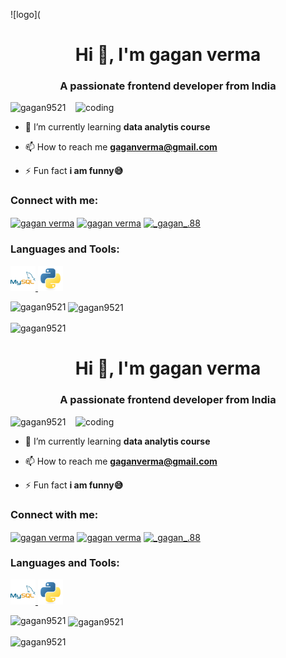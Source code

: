 ![logo](<h1 align="center">Hi 👋, I'm gagan verma</h1>
<h3 align="center">A passionate frontend developer from India</h3>
<img align="right" alt="coding" width="400" src="https://encrypted-tbn0.gstatic.com/images?q=tbn:ANd9GcSRXCNPbRCeMO1xoSfGhZNiu5TSKMNpYk1ldajDhcc7LYHECR2i4pVpEGDHoKoLTOHn5fg&usqp=CAU
<p align="left"> <img src="https://komarev.com/ghpvc/?username=gagan9521&label=Profile%20views&color=0e75b6&style=flat" alt="gagan9521" /> </p>

- 🌱 I’m currently learning **data analytis course**

- 📫 How to reach me **gaganverma@gmail.com**

- ⚡ Fun fact **i am funny😅**

<h3 align="left">Connect with me:</h3>
<p align="left">
<a href="https://linkedin.com/in/gagan verma" target="blank"><img align="center" src="https://raw.githubusercontent.com/rahuldkjain/github-profile-readme-generator/master/src/images/icons/Social/linked-in-alt.svg" alt="gagan verma" height="30" width="40" /></a>
<a href="https://fb.com/gagan verma" target="blank"><img align="center" src="https://raw.githubusercontent.com/rahuldkjain/github-profile-readme-generator/master/src/images/icons/Social/facebook.svg" alt="gagan verma" height="30" width="40" /></a>
<a href="https://instagram.com/_gagan_.88" target="blank"><img align="center" src="https://raw.githubusercontent.com/rahuldkjain/github-profile-readme-generator/master/src/images/icons/Social/instagram.svg" alt="_gagan_.88" height="30" width="40" /></a>
</p>

<h3 align="left">Languages and Tools:</h3>
<p align="left"> <a href="https://www.mysql.com/" target="_blank" rel="noreferrer"> <img src="https://raw.githubusercontent.com/devicons/devicon/master/icons/mysql/mysql-original-wordmark.svg" alt="mysql" width="40" height="40"/> </a> <a href="https://www.python.org" target="_blank" rel="noreferrer"> <img src="https://raw.githubusercontent.com/devicons/devicon/master/icons/python/python-original.svg" alt="python" width="40" height="40"/> </a> </p>

<p><img align="left" src="https://github-readme-stats.vercel.app/api/top-langs?username=gagan9521&show_icons=true&locale=en&layout=compact" alt="gagan9521" /></p>

<p>&nbsp;<img align="center" src="https://github-readme-stats.vercel.app/api?username=gagan9521&show_icons=true&locale=en" alt="gagan9521" /></p>

<p><img align="center" src="https://github-readme-streak-stats.herokuapp.com/?user=gagan9521&" alt="gagan9521" /></p>

<h1 align="center">Hi 👋, I'm gagan verma</h1>
<h3 align="center">A passionate frontend developer from India</h3>
<img align="right" alt="coding" width="400" src="https://encrypted-tbn0.gstatic.com/images?q=tbn:ANd9GcSRXCNPbRCeMO1xoSfGhZNiu5TSKMNpYk1ldajDhcc7LYHECR2i4pVpEGDHoKoLTOHn5fg&usqp=CAU
<p align="left"> <img src="https://komarev.com/ghpvc/?username=gagan9521&label=Profile%20views&color=0e75b6&style=flat" alt="gagan9521" /> </p>

- 🌱 I’m currently learning **data analytis course**

- 📫 How to reach me **gaganverma@gmail.com**

- ⚡ Fun fact **i am funny😅**

<h3 align="left">Connect with me:</h3>
<p align="left">
<a href="https://linkedin.com/in/gagan verma" target="blank"><img align="center" src="https://raw.githubusercontent.com/rahuldkjain/github-profile-readme-generator/master/src/images/icons/Social/linked-in-alt.svg" alt="gagan verma" height="30" width="40" /></a>
<a href="https://fb.com/gagan verma" target="blank"><img align="center" src="https://raw.githubusercontent.com/rahuldkjain/github-profile-readme-generator/master/src/images/icons/Social/facebook.svg" alt="gagan verma" height="30" width="40" /></a>
<a href="https://instagram.com/_gagan_.88" target="blank"><img align="center" src="https://raw.githubusercontent.com/rahuldkjain/github-profile-readme-generator/master/src/images/icons/Social/instagram.svg" alt="_gagan_.88" height="30" width="40" /></a>
</p>

<h3 align="left">Languages and Tools:</h3>
<p align="left"> <a href="https://www.mysql.com/" target="_blank" rel="noreferrer"> <img src="https://raw.githubusercontent.com/devicons/devicon/master/icons/mysql/mysql-original-wordmark.svg" alt="mysql" width="40" height="40"/> </a> <a href="https://www.python.org" target="_blank" rel="noreferrer"> <img src="https://raw.githubusercontent.com/devicons/devicon/master/icons/python/python-original.svg" alt="python" width="40" height="40"/> </a> </p>

<p><img align="left" src="https://github-readme-stats.vercel.app/api/top-langs?username=gagan9521&show_icons=true&locale=en&layout=compact" alt="gagan9521" /></p>

<p>&nbsp;<img align="center" src="https://github-readme-stats.vercel.app/api?username=gagan9521&show_icons=true&locale=en" alt="gagan9521" /></p>

<p><img align="center" src="https://github-readme-streak-stats.herokuapp.com/?user=gagan9521&" alt="gagan9521" /></p>

